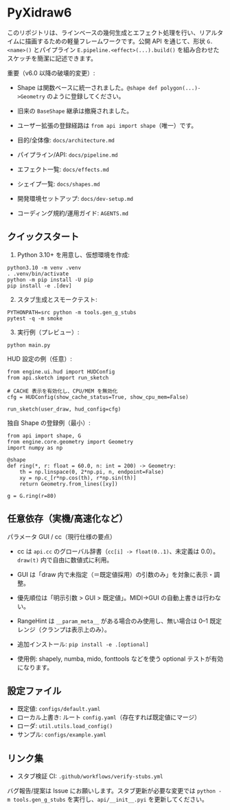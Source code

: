# PyXidraw6

このリポジトリは、ラインベースの幾何生成とエフェクト処理を行い、リアルタイムに描画するための軽量フレームワークです。公開 API を通じて、形状 `G.<name>()` とパイプライン `E.pipeline.<effect>(...).build()` を組み合わせたスケッチを簡潔に記述できます。

重要（v6.0 以降の破壊的変更）:
- Shape は関数ベースに統一されました。`@shape def polygon(...)->Geometry` のように登録してください。
- 旧来の `BaseShape` 継承は撤廃されました。
- ユーザー拡張の登録経路は `from api import shape`（唯一）です。

- 目的/全体像: `docs/architecture.md`
- パイプライン/API: `docs/pipeline.md`
- エフェクト一覧: `docs/effects.md`
- シェイプ一覧: `docs/shapes.md`
- 開発環境セットアップ: `docs/dev-setup.md`
- コーディング規約/運用ガイド: `AGENTS.md`

## クイックスタート

1) Python 3.10+ を用意し、仮想環境を作成:
```
python3.10 -m venv .venv
. .venv/bin/activate
python -m pip install -U pip
pip install -e .[dev]
```

2) スタブ生成とスモークテスト:
```
PYTHONPATH=src python -m tools.gen_g_stubs
pytest -q -m smoke
```

3) 実行例（プレビュー）:
```
python main.py
```

HUD 設定の例（任意）:
```
from engine.ui.hud import HUDConfig
from api.sketch import run_sketch

# CACHE 表示を有効化し、CPU/MEM を無効化
cfg = HUDConfig(show_cache_status=True, show_cpu_mem=False)

run_sketch(user_draw, hud_config=cfg)
```

独自 Shape の登録例（最小）:
```
from api import shape, G
from engine.core.geometry import Geometry
import numpy as np

@shape
def ring(*, r: float = 60.0, n: int = 200) -> Geometry:
    th = np.linspace(0, 2*np.pi, n, endpoint=False)
    xy = np.c_[r*np.cos(th), r*np.sin(th)]
    return Geometry.from_lines([xy])

g = G.ring(r=80)
```

## 任意依存（実機/高速化など）

パラメータ GUI / cc（現行仕様の要点）
- cc は `api.cc` のグローバル辞書（`cc[i] -> float(0..1)`、未定義は 0.0）。`draw(t)` 内で自由に数値式に利用。
- GUI は「draw 内で未指定（＝既定値採用）の引数のみ」を対象に表示・調整。
- 優先順位は「明示引数 > GUI > 既定値」。MIDI→GUI の自動上書きは行わない。
- RangeHint は `__param_meta__` がある場合のみ使用し、無い場合は 0–1 既定レンジ（クランプは表示上のみ）。

- 追加インストール: `pip install -e .[optional]`
- 使用例: shapely, numba, mido, fonttools などを使う optional テストが有効になります。

## 設定ファイル

- 既定値: `configs/default.yaml`
- ローカル上書き: ルート `config.yaml`（存在すれば既定値にマージ）
- ローダ: `util.utils.load_config()`
- サンプル: `configs/example.yaml`

## リンク集

- スタブ検証 CI: `.github/workflows/verify-stubs.yml`

バグ報告/提案は Issue にお願いします。スタブ更新が必要な変更では `python -m tools.gen_g_stubs` を実行し、`api/__init__.pyi` を更新してください。
